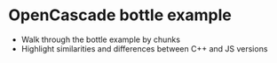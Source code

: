 # OpenCascade bottle example

* Walk through the bottle example by chunks
* Highlight similarities and differences between C++ and JS versions
